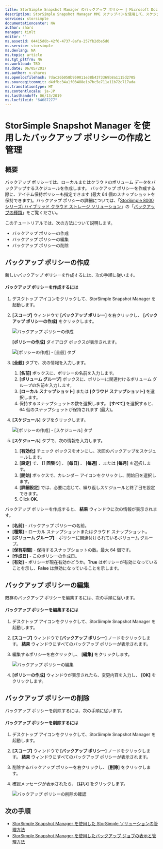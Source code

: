 ```yaml
---
title: StorSimple Snapshot Manager のバックアップ ポリシー | Microsoft Docs
description: StorSimple Snapshot Manager MMC スナップインを使用して、スケジュールされたバックアップを管理するバックアップ ポリシーを作成し、管理する方法について説明します。
services: storsimple
documentationcenter: NA
author: shars
manager: timlt
editor: ''
ms.assetid: 04415d0b-42f0-4737-8afa-257fb2dbe5d0
ms.service: storsimple
ms.devlang: NA
ms.topic: article
ms.tgt_pltfrm: NA
ms.workload: TBD
ms.date: 06/05/2017
ms.author: v-sharos
ms.openlocfilehash: 7dac26b058b959011e38b4373369b8a1115d2705
ms.sourcegitcommit: d4dfbc34a1f03488e1b7bc5e711a11b72c717ada
ms.translationtype: HT
ms.contentlocale: ja-JP
ms.lasthandoff: 06/13/2019
ms.locfileid: "64687277"
---
```

# <a name="use-storsimple-snapshot-manager-to-create-and-manage-backup-policies"></a>StorSimple Snapshot Manager を使用したバックアップ ポリシーの作成と管理
## <a name="overview"></a>概要
バックアップ ポリシーでは、ローカルまたはクラウドのボリューム データをバックアップするスケジュールを作成します。 バックアップ ポリシーを作成する際に、アイテム保持ポリシーも指定できます (最大 64 個のスナップショットを保持できます)。バックアップ ポリシーの詳細については、「[StorSimple 8000 シリーズ: ハイブリッド クラウド ストレージ ソリューション](storsimple-overview.md)」の「[バックアップの種類](storsimple-what-is-snapshot-manager.md#backup-types-and-backup-policies)」をご覧ください。

このチュートリアルでは、次の方法について説明します。

* バックアップ ポリシーの作成
* バックアップ ポリシーの編集
* バックアップ ポリシーの削除

## <a name="create-a-backup-policy"></a>バックアップ ポリシーの作成
新しいバックアップ ポリシーを作成するには、次の手順に従います。

#### <a name="to-create-a-backup-policy"></a>バックアップ ポリシーを作成するには
1. デスクトップ アイコンをクリックして、StorSimple Snapshot Manager を起動します。
2. **[スコープ]** ウィンドウで **[バックアップ ポリシー]** を右クリックし、 **[バックアップ ポリシーの作成]** をクリックします。

    ![バックアップ ポリシーの作成](./media/storsimple-snapshot-manager-manage-backup-policies/HCS_SSM_Create_BU_policy.png)

    **[ポリシーの作成]** ダイアログ ボックスが表示されます。

    ![[ポリシーの作成] - [全般] タブ](./media/storsimple-snapshot-manager-manage-backup-policies/HCS_SSM_Create_policy_general.png)
3. **[全般]** タブで、次の情報を入力します。

   1. **[名前]** ボックスに、ポリシーの名前を入力します。
   2. **[ボリューム グループ]** ボックスに、ポリシーに関連付けるボリューム グループの名前を入力します。
   3. **[ローカル スナップショット]** または **[クラウド スナップショット]** を選択します。
   4. 保持するスナップショットの数を選択します。 **[すべて]** を選択すると、64 個のスナップショットが保持されます (最大)。
4. **[スケジュール]** タブをクリックします。

    ![[ポリシーの作成] - [スケジュール] タブ](./media/storsimple-snapshot-manager-manage-backup-policies/HCS_SSM_Create_policy_schedule.png)
5. **[スケジュール]** タブで、次の情報を入力します。

   1. **[有効化]** チェック ボックスをオンにし、次回のバックアップをスケジュールします。
   2. **[設定]** で、 **[1 回限り]** 、 **[毎日]** 、 **[毎週]** 、または **[毎月]** を選択します。
   3. **[開始]** ボックスで、カレンダー アイコンをクリックし、開始日を選択します。
   4. **[詳細設定]** では、必要に応じて、繰り返しスケジュールと終了日を設定できます。
   5. Click **OK**.

バックアップ ポリシーを作成すると、 **結果** ウィンドウに次の情報が表示されます。

* **[名前]** - バックアップ ポリシーの名前。
* **[種類]** - ローカル スナップショットまたはクラウド スナップショット。
* **[ボリューム グループ]** - ポリシーに関連付けられているボリューム グループ。
* **[保有期間]** - 保持するスナップショットの数。最大 64 個です。
* **[作成日]** - このポリシーの作成日。
* **[有効]** - ポリシーが現在有効かどうか。**True** はポリシーが有効になっていることを示し、**False** は無効になっていることを示します。

## <a name="edit-a-backup-policy"></a>バックアップ ポリシーの編集
既存のバックアップ ポリシーを編集するには、次の手順に従います。

#### <a name="to-edit-a-backup-policy"></a>バックアップ ポリシーを編集するには
1. デスクトップ アイコンをクリックして、StorSimple Snapshot Manager を起動します。
2. **[スコープ]** ウィンドウで **[バックアップ ポリシー]** ノードをクリックします。 **結果** ウィンドウにすべてのバックアップ ポリシーが表示されます。
3. 編集するポリシーを右クリックし、 **[編集]** をクリックします。

    ![バックアップ ポリシーの編集](./media/storsimple-snapshot-manager-manage-backup-policies/HCS_SSM_Edit_BU_policy.png)
4. **[ポリシーの作成]** ウィンドウが表示されたら、変更内容を入力し、 **[OK]** をクリックします。

## <a name="delete-a-backup-policy"></a>バックアップ ポリシーの削除
バックアップ ポリシーを削除するには、次の手順に従います。

#### <a name="to-delete-a-backup-policy"></a>バックアップ ポリシーを削除するには
1. デスクトップ アイコンをクリックして、StorSimple Snapshot Manager を起動します。
2. **[スコープ]** ウィンドウで **[バックアップ ポリシー]** ノードをクリックします。 **結果** ウィンドウにすべてのバックアップ ポリシーが表示されます。
3. 削除するバックアップ ポリシーを右クリックし、 **[削除]** をクリックします。
4. 確認メッセージが表示されたら、 **[はい]** をクリックします。

    ![バックアップ ポリシーの削除の確認](./media/storsimple-snapshot-manager-manage-backup-policies/HCS_SSM_Delete_BU_policy.png)

## <a name="next-steps"></a>次の手順
* [StorSimple Snapshot Manager を使用した StorSimple ソリューションの管理方法](storsimple-snapshot-manager-admin.md)
* [StorSimple Snapshot Manager を使用したバックアップ ジョブの表示と管理方法](storsimple-snapshot-manager-manage-backup-jobs.md)
